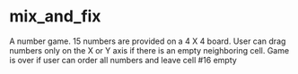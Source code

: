 # mix_and_fix
A number game. 15 numbers are provided on a 4 X 4  board. User can drag numbers only on the X or Y axis if there is an empty neighboring cell. Game is over if user can order all numbers and leave cell #16 empty

